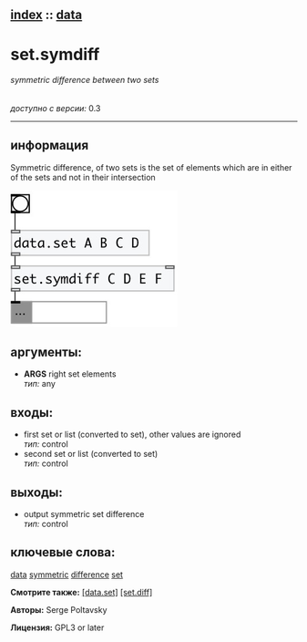 [index](index.html) :: [data](category_data.html)
---

# set.symdiff

###### symmetric difference between two sets

*доступно с версии:* 0.3

---


## информация
Symmetric difference, of two sets is the set of elements which are in either of the sets and not in their intersection


[![example](../examples/img/set.symdiff.jpg)](../examples/pd/set.symdiff.pd)



## аргументы:

* **ARGS**
right set elements<br>
_тип:_ any<br>







## входы:

* first set or list (converted to set), other values are ignored<br>
_тип:_ control
* second set or list (converted to set)<br>
_тип:_ control



## выходы:

* output symmetric set difference<br>
_тип:_ control



## ключевые слова:

[data](keywords/data.html)
[symmetric](keywords/symmetric.html)
[difference](keywords/difference.html)
[set](keywords/set.html)



**Смотрите также:**
[\[data.set\]](data.set.html)
[\[set.diff\]](set.diff.html)




**Авторы:** Serge Poltavsky




**Лицензия:** GPL3 or later





